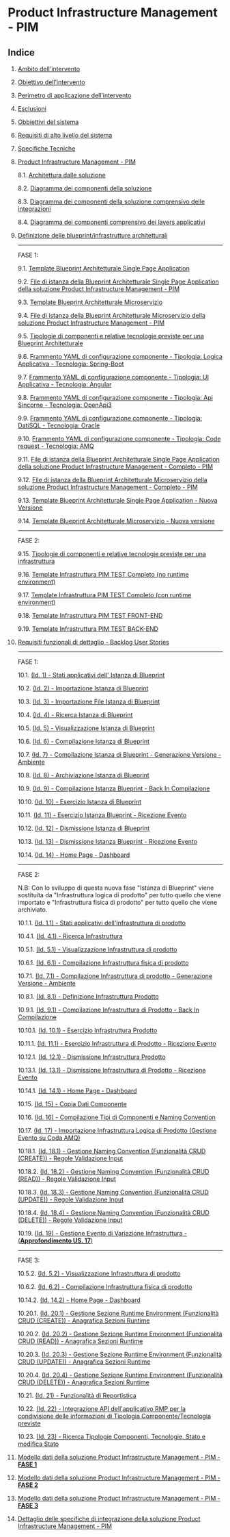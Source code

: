 Product Infrastructure Management - PIM
=======

## Indice

1. [Ambito dell'intervento](pages/ambito_intervento.md)

2. [Obiettivo dell’intervento](pages/obiettivo_intervento.md)

3. [Perimetro di applicazione dell’intervento](pages/perimetro_applicazione_intervento.md)

4. [Esclusioni](pages/esclusioni.md)

5. [Obbiettivi del sistema](pages/obiettivi_sistema.md)

6. [Requisiti di alto livello del sistema](pages/requisiti_alto_livello.md)

7. [Specifiche Tecniche](pages/specifiche_tecniche.md)

8. [Product Infrastructure Management - PIM](pages/product_infrastructure_management.md)

    8.1. [Architettura dalle soluzione](pages/architettura_soluzione_pim.md)

    8.2. [Diagramma dei componenti della soluzione](pages/diagramma_componenti_soluzione_pim.md)

    8.3. [Diagramma dei componenti della soluzione comprensivo delle integrazioni](pages/diagramma_componenti_soluzione_pim_integrazioni.md)

    8.4. [Diagramma dei componenti comprensivo dei layers applicativi](pages/diagramma_layers_componenti_soluzione_pim.md)

9. [Definizione delle blueprint/infrastrutture architetturali](pages/definizione_blueprint_architetturali.md)

    ***
    FASE 1:

    9.1. [Template Blueprint Architetturale Single Page Application](pages/template_blueprint_architeturale_spa.md)

    9.2. [File di istanza della Blueprint Architetturale Single Page Application della soluzione Product Infrastructure Management - PIM](pages/file_istanza_blueprint_architeturale_spa.md)

    9.3. [Template Blueprint Architetturale Microservizio](pages/template_blueprint_architeturale_ms.md)

    9.4. [File di istanza della Blueprint Architetturale Microservizio della soluzione Product Infrastructure Management - PIM](pages/file_istanza_blueprint_architeturale_ms.md)

    9.5. [Tipologie di componenti e relative tecnologie previste per una Blueprint Architetturale](pages/tipologie_componenti_blueprint_architetturale.md)

    9.6. [Frammento YAML di configurazione componente - Tipologia: Logica Applicativa - Tecnologia: Spring-Boot](pages/farmmento_yaml_tipo_logica_app_tech_springboot.md)

    9.7. [Frammento YAML di configurazione componente - Tipologia: UI Applicativa - Tecnologia: Angular](pages/farmmento_yaml_tipo_ui_app_tech_angular.md)

    9.8. [Frammento YAML di configurazione componente - Tipologia: Api Sincorne - Tecnologia: OpenApi3](pages/farmmento_yaml_tipo_apisync_tech_openapi3.md)

    9.9. [Frammento YAML di configurazione componente - Tipologia: DatiSQL - Tecnologia: Oracle](pages/farmmento_yaml_tipo_datisql_tech_oracle.md)

    9.10. [Frammento YAML di configurazione componente - Tipologia: Code request - Tecnologia: AMQ](pages/farmmento_yaml_tipo_code_req_tech_amq.md)

    9.11. [File di istanza della Blueprint Architetturale Single Page Application della soluzione Product Infrastructure Management - Completo - PIM](pages/file_istanza_blueprint_architeturale_spa_completo.md)

    9.12. [File di istanza della Blueprint Architetturale Microservizio della soluzione Product Infrastructure Management - Completo - PIM](pages/file_istanza_blueprint_architeturale_ms_completo.md)

    9.13. [Template Blueprint Architetturale Single Page Application - Nuova Versione](pages/template_blueprint_architeturale_spa_nuova_versione.md)

    9.14. [Template Blueprint Architetturale Microservizio - Nuova versione](pages/template_blueprint_architeturale_ms_nuova_versione.md)

    ***
    FASE 2:

    9.15. [Tipologie di componenti e relative tecnologie previste per una infrastruttura](pages/tipologie_componenti_infrastrutture_FASE2.md)

    9.16. [Template Infrastruttura PIM TEST Completo (no runtime environment)](pages/templete_infrastruttura_pim.md)
    
    9.17. [Template Infrastruttura PIM TEST Completo (con runtime environment)](pages/templete_infrastruttura_pim_runtime.md)

    9.18. [Template Infrastruttura PIM TEST FRONT-END](pages/templete_infrastruttura_pim_front_end.md)

    9.19. [Template Infrastruttura PIM TEST BACK-END](pages/templete_infrastruttura_pim_back_end.md)
    

10. [Requisiti funzionali di dettaglio - Backlog User Stories](pages/requisiti_funzionali_dettaglio_us.md)
    ***
    FASE 1:

    10.1. [(Id. 1) - Stati applicativi dell' Istanza di Blueprint](user_stories/us_1_stati_applicativi_istanza_blueprint.md)

    10.2. [(Id. 2) - Importazione Istanza di Blueprint](user_stories/us_2_importazione_istanza_blueprint.md)

    10.3. [(Id. 3) - Importazione File Istanza di Blueprint](user_stories/us_3_importazione_file_istanza_blueprint.md)

    10.4. [(Id. 4) - Ricerca Istanza di Blueprint](user_stories/us_4_ricerca_istanza_blueprint.md)

    10.5. [(Id. 5) - Visualizzazione Istanza di Blueprint](user_stories/us_5_visualizzazione_istanza_blueprint.md)

    10.6. [(Id. 6) - Compilazione Istanza di Blueprint](user_stories/us_6_compilazione_istanza_blueprint.md)

    10.7. [(Id. 7) - Compilazione Istanza di Blueprint - Generazione Versione - Ambiente](user_stories/us_7_compilazione_istanza_blueprint_gen_versione.md)

    10.8. [(Id. 8) - Archiviazione Istanza di Blueprint](user_stories/us_8_archiviazione_istanza_blueprint.md)

    10.9. [(Id. 9) - Compilazione Istanza Blueprint - Back In Compilazione](user_stories/us_9_compilazione_istanza_blueprint_back.md)

    10.10. [(Id. 10) - Esercizio Istanza di Blueprint](user_stories/us_10_esercizio_istanza_blueprint.md)

    10.11. [(Id. 11) - Esercizio Istanza Blueprint - Ricezione Evento](user_stories/us_11_esercizio_istanza_blueprint_ricezione_evento.md)

    10.12. [(Id. 12) - Dismissione Istanza di Blueprint](user_stories/us_12_dismissione_istanza_blueprint.md)

    10.13. [(Id. 13) - Dismissione Istanza Blueprint - Ricezione Evento](user_stories/us_13_dismissione_istanza_blueprint_ricezione_evento.md)

    10.14. [(Id. 14) - Home Page - Dashboard](user_stories/us_14_home_page_dashboard.md)

    ***
    FASE 2: 
    
    N.B: Con lo sviluppo di questa nuova fase "Istanza di Blueprint" viene sostituita da "Infrastruttura logica di prodotto" per tutto quello che viene importato e "Infrastruttura fisica di prodotto" per tutto quello che viene archiviato.

    10.1.1. [(Id. 1.1) - Stati applicativi dell'Infrastruttura di prodotto](user_stories/us_1.1_stati_applicativi_infrastruttura_prodotto.md) 
    
    10.4.1. [(Id. 4.1) - Ricerca Infrastruttura](user_stories/us_4.1_ricerca_infrastruttura.md)

    10.5.1. [(Id. 5.1) - Visualizzazione Infrastruttura di prodotto](user_stories/us_5.1_visualizzazione_infrastruttura_prodotto.md)
    
    10.6.1. [(Id. 6.1) - Compilazione Infrastruttura fisica di prodotto](user_stories/us_6.1_compilazione_infrastruttura_fisica_di_prodotto.md)

    10.7.1. [(Id. 7.1) - Compilazione Infrastruttura di prodotto - Generazione Versione - Ambiente](user_stories/us_7.1_compilazione_infrastruttura_prodotto_gen_ambiente.md)

    10.8.1. [(Id. 8.1) - Definizione Infrastruttura Prodotto](user_stories/us_8.1_definizione_infrastruttura_prodotto.md)

    10.9.1. [(Id. 9.1) - Compilazione Infrastruttura di Prodotto - Back In Compilazione](user_stories/us_9.1_compilazione_infrastruttura_prodotto_back.md)

    10.10.1. [(Id. 10.1) - Esercizio Infrastruttura Prodotto](user_stories/us_10.1_esercizio_infrastruttura_prodotto.md)

    10.11.1. [(Id. 11.1) - Esercizio Infrastruttura di Prodotto - Ricezione Evento](user_stories/us_11.1_esercizio_infrastruttura_prodotto_ricezione_evento.md)

    10.12.1. [(Id. 12.1) - Dismissione Infrastruttura Prodotto](user_stories/us_12.1_dismissione_infrastruttura_prodotto.md)

    10.13.1. [(Id. 13.1) - Dismissione Infrastruttura di Prodotto - Ricezione Evento](user_stories/us_13.1_dismissione_infrastruttura_prodotto_ricezione_evento.md)

    10.14.1. [(Id. 14.1) - Home Page - Dashboard](user_stories/us_14.1_home_page_dashboard.md)

    10.15. [(Id. 15) - Copia Dati Componente](user_stories/us_15_copia_dati_componente.md)

    10.16. [(Id. 16) - Compilazione Tipi di Componenti e Naming Convention](user_stories/us_16_compilazione_tipi_di_componenti_e_naming_convention.md)
    
    10.17. [(Id. 17) - Importazione Infrastruttura Logica di Prodotto (Gestione Evento su Coda AMQ)](user_stories/us_17_Importazione_infrastruttura_logica_di_Prodotto_(gestione_evento_su_coda_AMQ).md)

    10.18.1. [(Id. 18.1) - Gestione Naming Convention (Funzionalità CRUD (CREATE)) - Regole Validazione Input](user_stories/us_18.1_gestione_naming_convention_(funzionalità_CRUD_create).md)

    10.18.2. [(Id. 18.2) - Gestione Naming Convention (Funzionalità CRUD (READ)) - Regole Validazione Input](user_stories/us_18.2_gestione_naming_convention_(funzionalità_CRUD_read).md)

    10.18.3. [(Id. 18.3) - Gestione Naming Convention (Funzionalità CRUD (UPDATE)) - Regole Validazione Input](user_stories/us_18.3_gestione_naming_convention_(funzionalità_CRUD_update).md)

    10.18.4. [(Id. 18.4) - Gestione Naming Convention (Funzionalità CRUD (DELETE)) - Regole Validazione Input](user_stories/us_18.4_gestione_naming_convention_(funzionalità_CRUD_delete).md)

    10.19. [(Id. 19) - Gestione Evento di Variazione Infrastruttura - (**Approfondimento US. 17**)](user_stories/us_19_gestione_evento_variazione_infrastruttura.md)

    ***
    FASE 3:

    10.5.2. [(Id. 5.2) - Visualizzazione Infrastruttura di prodotto](user_stories/us_5.2_visualizzazione_infrastruttura_prodotto.md)

    10.6.2. [(Id. 6.2) - Compilazione Infrastruttura fisica di prodotto](user_stories/us_6.2_compilazione_infrastruttura_fisica_di_prodotto.md)

    10.14.2. [(Id. 14.2) - Home Page - Dashboard](user_stories/us_14.2_homepage_dashboard.md)

    10.20.1. [(Id. 20.1) - Gestione Sezione Runtime Environment (Funzionalità CRUD (CREATE)) - Anagrafica Sezioni Runtime](user_stories/us_20.1_gestione_sezione_runtime_environment_(funzionalità_CRUD_create).md)

    10.20.2. [(Id. 20.2) - Gestione Sezione Runtime Environment (Funzionalità CRUD (READ)) - Anagrafica Sezioni Runtime](user_stories/us_20.2_gestione_sezione_runtime_environment_(funzionalità_CRUD_read).md)

    10.20.3. [(Id. 20.3) - Gestione Sezione Runtime Environment (Funzionalità CRUD (UPDATE)) - Anagrafica Sezioni Runtime](user_stories/us_20.3_gestione_sezione_runtime_environment_(funzionalità_CRUD_update).md)

    10.20.4. [(Id. 20.4) - Gestione Sezione Runtime Environment (Funzionalità CRUD (DELETE)) - Anagrafica Sezioni Runtime](user_stories/us_20.4_gestione_sezione_runtime_environment_(funzionalità_CRUD_delete).md)

    10.21. [(Id. 21) - Funzionalità di Reportistica](user_stories/us_21_funzionalità_reportistica.md)

    10.22. [(Id. 22) - Integrazione API dell'applicativo RMP per la condivisione delle informazioni di Tipologia Componente/Tecnologia previste](user_stories/us_22_integrazione_api_RMP_tipologia_componente_tecnologia.md)

    10.23. [(Id. 23) - Ricerca Tipologie Componenti, Tecnologie, Stato e modifica Stato](user_stories/us_23_ricerca_tipo_componente_tecnologia_stato.md)

11. [Modello dati della soluzione Product Infrastructure Management - PIM - **FASE 1**](pages/modello_dati.md)

12. [Modello dati della soluzione Product Infrastructure Management - PIM - **FASE 2**](pages/modello_dati_FASE2.md)
    
13. [Modello dati della soluzione Product Infrastructure Management - PIM - **FASE 3**](pages/modello_dati_FASE3.md)

14. [Dettaglio delle specifiche di integrazione della soluzione Product Infrastructure Management - PIM](pages/specifiche_integrazione.md)
